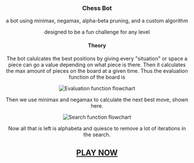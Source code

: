 <h3 align="center">Chess Bot</h3>
<p align="center">a bot using minimax, negamax, alpha-beta pruning, and a custom algorithm</p>
<p align="center">designed to be a fun challenge for any level</p>

<h4 align="center">Theory</h5>
<p align="center">The bot calulcates the best positions by giving every "situation" or space a piece can go a value depending on what piece is there. Then it calculates the max amount of pieces on the board at a given time. Thus the evaluation function of the board is</p>
<div align="center"><img src="https://i.ibb.co/Ht6fghh/image.png" alt="Evaluation function flowchart"></div>
<p align="center">Then we use minimax and negamax to calculate the next best move, shown here.</p>
<div align="center"><img src="https://i.ibb.co/KKvRVMg/image.png" alt="Search function flowchart"></div>
<p align="center">Now all that is left is alphabeta and quiesce to remove a lot of iterations in the search.</p>
<h2 align="center"><a href="https://github.com/YungSamzy/chess-ai/releases/latest">PLAY NOW</a></h2>
